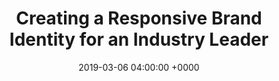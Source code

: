 ---
title: 'Creating a Responsive Brand Identity for an Industry Leader'
name: "quantum"
night_header: false
night_footer: true
language: en
published: true
slug: "quantum-brand-design"
layout: pancakes
description: "Quantum approached the Fullstack team for creative support, and we couldn’t help but notice how a responsive brand framework could elevate their design to reach their perception in the market: a proven industry leader."
date: 2019-03-06 04:00:00 +0000
tags: ["Brand Development", "Brand Identity"]
aliases :
  - /work/quantum-brand-design/
stacks_hero:
  path: "helpers/work/hero.html"
  image: "images/qtm-web-cover.png"
  background_color: "#0370D6"
  client: "quantum"
  logo_color: "white"
grid_item:
  client: "quantum"
  logo_color: "color"
stacks:
- template: section-row-blocks
  id: overview
  class: padding-m-bottom v_c-center
  background_color: "#0370D6"
  background_image:
  rows:
  - template: include-row
    class: h_c-center v_c-center
    size: container
    cols:
    - template: block-column-builder
      size: '9'
      animate: fade-up
      duration: '400'
      elements:
      - template: element-title
        class: "color-white text-center"
        tag: h4
        title: Overview
      - template: element-title
        class: "color-white text-center"
        tag: h1
        title: |
          Transforming challenges into business opportunities.
      - template: element-title
        class: "color-white text-center big-paragraph"
        tag: p
        title: |
          From small businesses to major enterprises, more than 100,000 customers have trusted Quantum to address their most demanding data workflow challenges. Quantum approached the Fullstack team for creative support, and we couldn’t help but notice how a responsive brand framework could elevate their design to reach their perception in the market: a proven industry leader. This did not mean creating a system that would simply scale up or down, but rather a system that would make elegant and efficient use of any screen space, print, or environmental installations. So we challenged ourselves to create a concept, for proof of concept.
- template: section-row-blocks
  id: discovery
  class: padding-xl v_c-center
  background_color: "#6A7B84"
  background_image:
  rows:
  - template: include-row
    class: h_c-center v_c-center
    size: container
    cols:
    - template: block-column-builder
      size: '9'
      animate: fade-up
      duration: '400'
      elements:
      - template: element-title
        class: "color-white text-center"
        tag: h4
        title: Discovery
      - template: element-title
        class: "color-white text-center"
        tag: h1
        title: |
          The goal: create an agile, bold expression of the brand.
      - template: element-title
        class: "color-white text-center big-paragraph"
        tag: p
        title: |
          Responsive Branding is a framework of consistent voice, persona, values, look and feel that allows for a high level of customization and success. We looked closely at Quantum’s current branding guidelines & use cases, and quickly defined our approach: agile and adaptable to a changing marketplace, yet bold & confident to reflect leadership.
- template: section-row-blocks
  id: logo
  class: padding-xl v_c-center
  background_color: "#ffffff"
  background_image:
  rows:
  - template: include-row
    class: h_c-center v_c-center wrap
    size: container
    cols:
    - template: block-column-builder
      size: '10'
      animate: fade-up
      duration: '400'
      elements:
      - template: element-title
        class: "color-oil text-center"
        tag: h4
        title: Logo
      - template: element-title
        class: "color-oil text-center"
        tag: h1
        title: We started with the wordmark.
      - template: element-title
        class: "color-oil text-center padding-m-bottom"
        tag: p
        title: |
          We wanted to preserve and enhance the iconic Quantum logo, so it could always be immediately recognized as Quantum. The unique “Q” has been kept in tact, while the rest of the mark now uses similar to the existing mark, but with slightly more bold & curved letterforms. We then finessed the details of the mark, to render it in a bold, clear way that functions at both large & small scales.
    - template: block-column-builder
      size: '12'
      animate: fade-up
      duration: '400'
      elements:
      - template: element-image
        class: padding-m-bottom
        image: "images/quantum-logo-comparison.png"
      - template: element-image
        image: "images/quantum-comparison-animated.gif"
- template: section-row-blocks
  id: elements
  class: padding-xl v_c-center
  background_color: "#EDEDED"
  background_image:
  rows:
  - template: include-row
    class: h_c-center v_c-center wrap
    size: container
    cols:
    - template: block-column-builder
      size: '10'
      animate: fade-up
      duration: '400'
      elements:
      - template: element-title
        class: "color-oil text-center"
        tag: h4
        title: Logo
      - template: element-title
        class: "color-oil text-center"
        tag: h1
        title: Updating the framework.
      - template: element-title
        class: "color-oil text-center padding-m-bottom"
        tag: p
        title: |
          Looking to keep a common ground between the brand and buyer emotions, exisitng key elements of the brand played an integral role such as fonts, color palette, and the “brackets” design element. The update also introduces an alternate logo for small-space digital use, such as Twitter and Instagram icons. This version of the Quantum logo crops the larger wordmark to capture the “Qtm” which are also the letters of their stock symbol on the NYSE.
    - template: block-column-builder
      size: '12'
      animate: fade-up
      duration: '400'
      elements:
      - template: element-image
        image: "images/QTm-brand-elements.png"
- template: section-row-blocks
  id: design
  class: padding-xl v_c-center
  background_color: "#0370d6"
  background_image:
  rows:
  - template: include-row
    class: h_c-center v_c-center wrap
    size: container
    cols:
    - template: block-column-builder
      size: '12'
      animate: fade
      duration: '400'
      elements:
      - template: element-image
        class: "padding-m-bottom"
        image: "images/Quantum-year.png"
      - template: element-image
        image: "images/fsd-quantum-logo-animation.gif"
- template: section-row-blocks
  id: digital
  class: padding-xl-top v_c-center
  background_color: "#EFEFEF"
  rows:
  - template: include-row  
    class: h_c-center v_c-center wrap padding-m-bottom
    size: container
    cols:
    - template: block-column-builder
      size: '10'
      animate: fade-up
      duration: '400'
      elements:
      - template: element-title
        class: "color-oil text-center"
        tag: h4
        title: Digital
      - template: element-title
        class: "color-oil text-center"
        tag: h1
        title: Fitting right onto screens.
      - template: element-title
        class: "color-oil text-center"
        tag: p
        title: |
          It can be difficult to make a visual impact with detailed marks in a small-space digital world. For digital, our challenge was to strengthen this big brand to be adaptable, responsive and open, offering great flexibility in creating applications and expressions of the brand.
  - template: include-row  
    class: h_c-end v_c-center wrap padding-m-bottom
    size: fullsize
    cols:
    - template: block-column-builder
      class:
      wrapper_class: flex h_c-end
      size: '12'
      animate: fade-left
      duration: '400'
      elements:
      - template: element-image
        class: h_s-end
        image: "images/Qtm-website.png"
  - template: include-row  
    class: h_c-end v_c-center padding-m-bottom
    size: container
    cols:
    - template: block-column-builder
      class:
      size: '12'
      animate: reveal-left
      duration: '400'
      elements:
      - template: element-code
        html: |
          <div style="padding:56.25% 0 0 0;position:relative;"><iframe src='https://player.vimeo.com/video/267863154' style="position:absolute;top:0;left:0;width:100%;height:100%;" frameborder="0" webkitallowfullscreen mozallowfullscreen allowfullscreen></iframe></div><script src='https://player.vimeo.com/api/player.js'></script>
  - template: include-row  
    class: h_c-end v_c-center
    size: fullwidth
    css:
    - rule: ".stretch-full {width: 100%;}"
    cols:
    - template: block-column-builder
      size: '12'
      animate: fade
      duration: '400'
      elements:
      - template: element-image
        class: stretch-full
        image: "images/Qtm-social.png"
- template: section-row-blocks
  id: digital
  class: padding-xl-top v_c-center
  background_color: "#ffffff"
  rows:
  - template: include-row  
    class: h_c-center v_c-center wrap padding-m-bottom
    size: container
    cols:
    - template: block-column-builder
      size: '10'
      animate: fade-up
      duration: '400'
      elements:
      - template: element-title
        class: "color-oil text-center"
        tag: h4
        title: Print
      - template: element-title
        class: "color-oil text-center"
        tag: h1
        title: And matching in person.
      - template: element-title
        class: "color-oil text-center"
        tag: p
        title: |
          Although digital was the main focus of the concept, our past work with Quantum gave us insight into how important it would be to extend the system to the physical world. This meant in small, large-scale, and environmental applications it had to be effective, yet familar.
    - template: block-column-builder
      class: "padding-m-bottom"
      size: '12'
      animate: fade
      duration: '400'
      elements:
      - template: element-image
        image: "images/qtm-business-cards.png"
    - template: block-column-builder
      class: "padding-s-bottom"
      size: '12'
      animate: fade
      duration: '400'
      elements:
      - template: element-image
        image: "images/qtm-tote-bags.png"
  - template: include-row  
    class: 
    size: fullwidth
    cols:
    - template: block-column-builder
      wrapper_class: flex h_c-end
      size: '12'
      animate: fade-left
      duration: '400'
      elements:
      - template: element-image
        class: 
        image: "images/qtm-product-cropped.png"
- template: section-row-blocks
  id: digital
  class: padding-xl v_c-center
  background_color: "#0F7ECA"
  rows:
  - template: include-row  
    class: h_c-center v_c-center wrap
    size: container
    cols:
    - template: block-column-builder
      size: '6'
      animate: fade-up
      duration: '400'
      elements:
      - template: element-title
        class: "color-white text-center"
        tag: h4
        title: Results
      - template: element-title
        class: "color-white text-center"
        tag: h1
        title: Let’s concept together.
      - template: element-title
        class: "color-white text-center"
        tag: p
        title: |
          We love creating for data storage companies like Quantum. Although this is only a concept, we frequently work with their creative, product, and marketing teams to bring concepts to life, digitize their product line for tools like Visio, or beautify their customer facing materials such as presentations.
      - template: element-code
        class: "text-center flex h_c-center"
        html: |
          <a class="color-white strip-underline flex hover-right" href="/contact/"><strong>Contact Us</strong> <svg class="color-white" version="1.1" id="Layer_1" xmlns="http://www.w3.org/2000/svg" xmlns:xlink="http://www.w3.org/1999/xlink" x="0px" y="0px" width="32px" height="32px" viewBox="0 0 64 64" enable-background="new 0 0 64 64" xml:space="preserve">
          <g>
          <line fill="none" stroke="#ffffff" stroke-width="2" stroke-miterlimit="10" x1="0" y1="32" x2="63" y2="32"></line>
          </g>
          <polyline fill="none" stroke="#ffffff" stroke-width="2" stroke-linejoin="bevel" stroke-miterlimit="10" points="54,41 63,32 
                            54,23 "></polyline>
          </svg></a>
---
